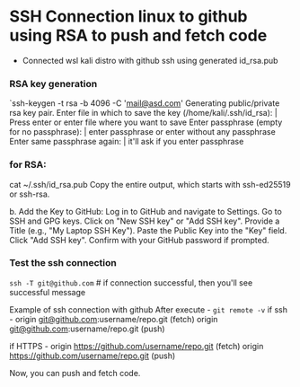 # SSH Connection linux to github using RSA to push and fetch code

- Connected wsl kali distro with github ssh  using generated id_rsa.pub

### RSA key generation
`ssh-keygen -t rsa -b 4096 -C 'mail@asd.com'
Generating public/private rsa key pair.
Enter file in which to save the key (/home/kali/.ssh/id_rsa): | Press enter or enter file where you want to save
Enter passphrase (empty for no passphrase): | enter passphrase or enter without any passphrase
Enter same passphrase again: | it'll ask if you enter passphrase

### for RSA:
cat ~/.ssh/id_rsa.pub
Copy the entire output, which starts with ssh-ed25519 or ssh-rsa.

b. Add the Key to GitHub:
    Log in to GitHub and navigate to Settings.
    Go to SSH and GPG keys.
    Click on "New SSH key" or "Add SSH key".
    Provide a Title (e.g., "My Laptop SSH Key").
    Paste the Public Key into the "Key" field.
    Click "Add SSH key".
    Confirm with your GitHub password if prompted.

### Test the ssh connection
`ssh -T git@github.com` # if connection successful, then you'll see successful message

Example of ssh connection with github
After execute - `git remote -v`
if ssh - 
origin  git@github.com:username/repo.git (fetch)
origin  git@github.com:username/repo.git (push)


if HTTPS -
origin  https://github.com/username/repo.git (fetch)
origin  https://github.com/username/repo.git (push)


Now, you can push and fetch code.